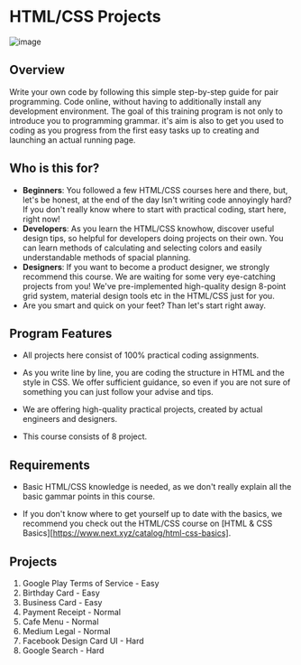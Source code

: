 # HTML/CSS Projects

![image](https://res.cloudinary.com/dyiqg9qhi/image/upload/v1533081749/img-hero-08_ihzgkd.jpg)

## Overview

Write your own code by following this simple step-by-step guide for pair programming. Code online, without having to additionally install any development environment. The goal of this training program is not only to introduce you to programming grammar. it's aim is also to get you used to coding as you progress from the first easy tasks up to creating and launching an actual running page. 



## Who is this for? 

* **Beginners**: You followed a few HTML/CSS courses here and there, but, let's be honest, at the end of the day Isn't writing code annoyingly hard? If you don't really know where to start with practical coding, start here, right now!
* **Developers**: As you learn the HTML/CSS knowhow, discover useful design tips, so helpful for developers doing projects on their own. You can learn methods of calculating and selecting colors and easily understandable methods of spacial planning. 
* **Designers**: If you want to become a product designer, we strongly recommend this course. We are waiting for some very eye-catching projects from you! We've pre-implemented high-quality design 8-point grid system, material design tools etc in the HTML/CSS just for you. 
* Are you smart and quick on your feet? Than let's start right away.



## Program Features

* All projects here consist of 100% practical coding assignments.

* As you write line by line, you are coding the structure in HTML and the style in CSS. We offer sufficient guidance, so even if you are not sure of something you can just follow your advise and tips. 

* We are offering high-quality practical projects, created by actual engineers and designers. 

* This course consists of 8 project.



## Requirements

* Basic HTML/CSS knowledge is needed, as we don't really explain all the basic gammar points in this course. 

* If you don't know where to get yourself up to date with the basics, we recommend you check out the HTML/CSS course on [HTML & CSS Basics][https://www.next.xyz/catalog/html-css-basics].



## Projects

1. Google Play Terms of Service - Easy
2. Birthday Card - Easy
3. Business Card - Easy
4. Payment Receipt - Normal
5. Cafe Menu - Normal
6. Medium Legal - Normal
7. Facebook Design Card UI - Hard
8. Google Search - Hard
